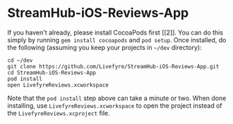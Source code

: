 StreamHub-iOS-Reviews-App
=========================


If you haven't already, please install CocoaPods first [[2]]. You can do this
simply by running `gem install cocoapods` and `pod setup`. Once installed,
do the following (assuming you keep your projects in `~/dev` directory):

    cd ~/dev
    git clone https://github.com/Livefyre/StreamHub-iOS-Reviews-App.git
    cd StreamHub-iOS-Reviews-App
    pod install
    open LivefyreReviews.xcworkspace

Note that the `pod install` step above can take a minute or two. When done
installing, use `LivefyreReviews.xcworkspace` to open the project instead of the
`LivefyreReviews.xcproject` file.
